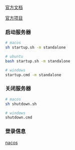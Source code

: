 
[官方文档](https://nacos.io/zh-cn/docs/v2/quickstart/quick-start.html)

[官方项目](https://github.com/alibaba/nacos)

### 启动服务器
```bash
# macos
sh startup.sh -m standalone

# ubuntu
bash startup.sh -m standalone

# windows
startup.cmd -m standalone
```

### 关闭服务器
```bash
# macos
sh shutdown.sh

# windows
shutdown.cmd
```

### 登录信息
[nacos](http://127.0.0.1:8848/nacos)